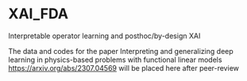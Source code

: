 # XAI_FDA
Interpretable operator learning and posthoc/by-design XAI

The data and codes for the paper Interpreting and generalizing deep learning in physics-based problems with functional linear models https://arxiv.org/abs/2307.04569   will be placed here after peer-review
